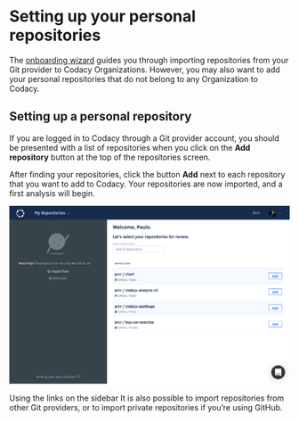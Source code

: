 # Setting up your personal repositories

The [onboarding wizard](/hc/en-us/articles/360010263540-Getting-started-with-Codacy) guides you through importing repositories from your Git provider to Codacy Organizations. However, you may also want to add your personal repositories that do not belong to any Organization to Codacy.

## Setting up a personal repository

If you are logged in to Codacy through a Git provider account, you should be presented with a list of repositories when you click on the **Add repository** button at the top of the repositories screen.

After finding your repositories, click the button **Add** next to each repository that you want to add to Codacy. Your repositories are now imported, and a first analysis will begin.

![](../images/add-personal-repositories.png)

Using the links on the sidebar It is also possible to import repositories from other Git providers, or to import private repositories if you’re using GitHub.
